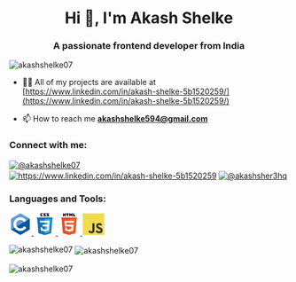 <h1 align="center">Hi 👋, I'm Akash Shelke</h1>
<h3 align="center">A passionate frontend developer from India</h3>

<p align="left"> <img src="https://komarev.com/ghpvc/?username=akashshelke07&label=Profile%20views&color=0e75b6&style=flat" alt="akashshelke07" /> </p>

- 👨‍💻 All of my projects are available at [https://www.linkedin.com/in/akash-shelke-5b1520259/](https://www.linkedin.com/in/akash-shelke-5b1520259/)

- 📫 How to reach me **akashshelke594@gmail.com**

<h3 align="left">Connect with me:</h3>
<p align="left">
<a href="https://twitter.com/@akashshelke07" target="blank"><img align="center" src="https://raw.githubusercontent.com/rahuldkjain/github-profile-readme-generator/master/src/images/icons/Social/twitter.svg" alt="@akashshelke07" height="30" width="40" /></a>
<a href="https://linkedin.com/in/https://www.linkedin.com/in/akash-shelke-5b1520259" target="blank"><img align="center" src="https://raw.githubusercontent.com/rahuldkjain/github-profile-readme-generator/master/src/images/icons/Social/linked-in-alt.svg" alt="https://www.linkedin.com/in/akash-shelke-5b1520259" height="30" width="40" /></a>
<a href="https://auth.geeksforgeeks.org/user/@akashsher3hq" target="blank"><img align="center" src="https://raw.githubusercontent.com/rahuldkjain/github-profile-readme-generator/master/src/images/icons/Social/geeks-for-geeks.svg" alt="@akashsher3hq" height="30" width="40" /></a>
</p>

<h3 align="left">Languages and Tools:</h3>
<p align="left"> <a href="https://www.cprogramming.com/" target="_blank" rel="noreferrer"> <img src="https://raw.githubusercontent.com/devicons/devicon/master/icons/c/c-original.svg" alt="c" width="40" height="40"/> </a> <a href="https://www.w3schools.com/css/" target="_blank" rel="noreferrer"> <img src="https://raw.githubusercontent.com/devicons/devicon/master/icons/css3/css3-original-wordmark.svg" alt="css3" width="40" height="40"/> </a> <a href="https://www.w3.org/html/" target="_blank" rel="noreferrer"> <img src="https://raw.githubusercontent.com/devicons/devicon/master/icons/html5/html5-original-wordmark.svg" alt="html5" width="40" height="40"/> </a> <a href="https://developer.mozilla.org/en-US/docs/Web/JavaScript" target="_blank" rel="noreferrer"> <img src="https://raw.githubusercontent.com/devicons/devicon/master/icons/javascript/javascript-original.svg" alt="javascript" width="40" height="40"/> </a> </p>

<p><img align="left" src="https://github-readme-stats.vercel.app/api/top-langs?username=akashshelke07&show_icons=true&locale=en&layout=compact" alt="akashshelke07" /></p>

<p>&nbsp;<img align="center" src="https://github-readme-stats.vercel.app/api?username=akashshelke07&show_icons=true&locale=en" alt="akashshelke07" /></p>

<p><img align="center" src="https://github-readme-streak-stats.herokuapp.com/?user=akashshelke07&" alt="akashshelke07" /></p>

